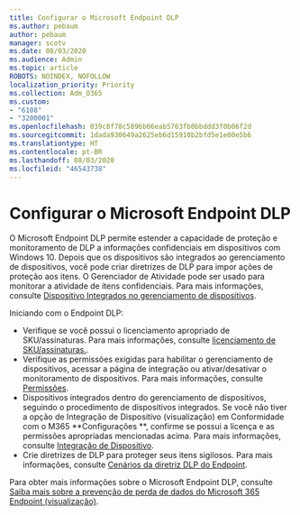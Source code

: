 ```yaml
---
title: Configurar o Microsoft Endpoint DLP
ms.author: pebaum
author: pebaum
manager: scotv
ms.date: 08/03/2020
ms.audience: Admin
ms.topic: article
ROBOTS: NOINDEX, NOFOLLOW
localization_priority: Priority
ms.collection: Adm_O365
ms.custom:
- "6108"
- "3200001"
ms.openlocfilehash: 039c8f78c5896b66eab5763fb0bbddd3f0b06f2d
ms.sourcegitcommit: 1dada930649a2625eb6d15910b2bfd5e1e00e5b6
ms.translationtype: HT
ms.contentlocale: pt-BR
ms.lasthandoff: 08/03/2020
ms.locfileid: "46543738"
---
```

# <a name="configure-endpoint-dlp"></a>Configurar o Microsoft Endpoint DLP

O Microsoft Endpoint DLP permite estender a capacidade de proteção e monitoramento de DLP a informações confidenciais em dispositivos com Windows 10. Depois que os dispositivos são integrados ao gerenciamento de dispositivos, você pode criar diretrizes de DLP para impor ações de proteção aos itens. O Gerenciador de Atividade pode ser usado para monitorar a atividade de itens confidenciais. Para mais informações, consulte [Dispositivo Integrados no gerenciamento de dispositivos](https://docs.microsoft.com/microsoft-365/compliance/endpoint-dlp-getting-started#onboarding-devices-into-device-management).  

Iniciando com o Endpoint DLP:

- Verifique se você possui o licenciamento apropriado de SKU/assinaturas. Para mais informações, consulte [licenciamento de SKU/assinaturas.](https://docs.microsoft.com/microsoft-365/compliance/endpoint-dlp-getting-started#skusubscriptions-licensing).
- Verifique as permissões exigidas para habilitar o gerenciamento de dispositivos, acessar a página de integração ou ativar/desativar o monitoramento de dispositivos. Para mais informações, consulte [Permissões](https://docs.microsoft.com/microsoft-365/compliance/endpoint-dlp-getting-started#permissions).
- Dispositivos integrados dentro do gerenciamento de dispositivos, seguindo o procedimento de dispositivos integrados. Se você não tiver a opção de Integração de Dispositivo (visualização) em Conformidade com o M365  **Configurações **, confirme se possui a licença e as permissões apropriadas mencionadas acima. Para mais informações, consulte [Integração de Dispositivo](https://docs.microsoft.com/microsoft-365/compliance/endpoint-dlp-getting-started#onboarding-devices). 
- Crie diretrizes de DLP para proteger seus itens sigilosos. Para mais informações, consulte [Cenários da diretriz DLP do Endpoint](https://docs.microsoft.com/microsoft-365/compliance/endpoint-dlp-using?view=o365-worldwide#endpoint-dlp-policy-scenarios).

Para obter mais informações sobre o Microsoft Endpoint DLP, consulte [Saiba mais sobre a prevenção de perda de dados do Microsoft 365 Endpoint (visualização)](https://docs.microsoft.com/microsoft-365/compliance/endpoint-dlp-learn-about).